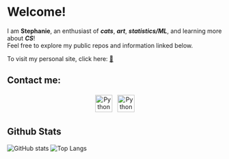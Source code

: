 # Welcome!

I am **Stephanie**, an enthusiast of ***cats***, ***art***, ***statistics/ML***, and learning more about ***CS***!  
Feel free to explore my public repos and information linked below.    

To visit my personal site, click here: 
<a href="https://stephanie0829.github.io/PersonalWebsite/index.html" target="_blank" rel="noopener noreferrer">:link:</a>

## Contact me:
<p align="center">
 <a href="https://linkedin.com/in/stephaniewei829" target="_blank" rel="noopener noreferrer"> <img src="https://cdn.jsdelivr.net/npm/simple-icons@v3/icons/linkedin.svg" alt="Python" height="40" style="vertical-align:top; margin:4px"></a>
 <a href="mailto:stephaniewei829@gmail.com"> <img src="https://cdn.jsdelivr.net/npm/simple-icons@v3/icons/gmail.svg" alt="Python" height="40" style="vertical-align:top; margin:4px"></a>
</p>

## Github Stats

![GitHub stats](https://github-readme-stats.vercel.app/api?username=Stephanie0829\&rank_icon=github&include_all_commits=true&theme=prussian)
![Top Langs](https://github-readme-stats.vercel.app/api/top-langs/?username=Stephanie0829&theme=prussian&hide_progress=true&langs_count=6)
